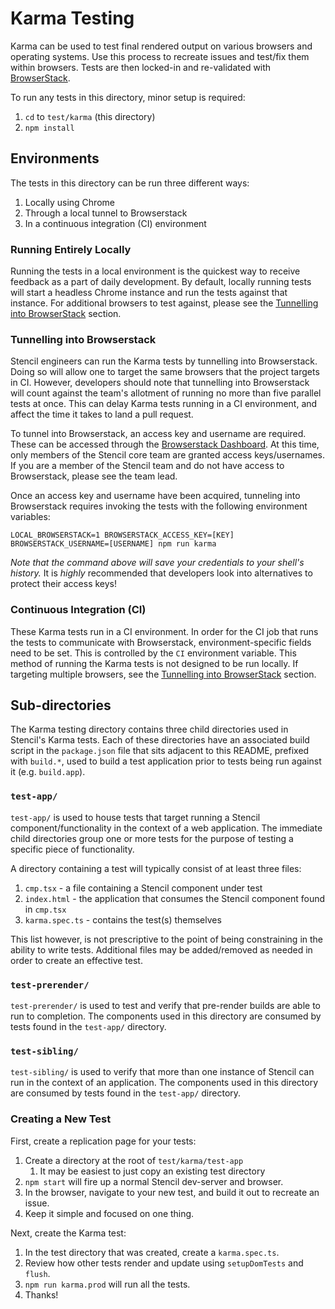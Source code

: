 # Karma Testing

Karma can be used to test final rendered output on various browsers and operating systems.
Use this process to recreate issues and test/fix them within browsers.
Tests are then locked-in and re-validated with [BrowserStack](https://www.browserstack.com/).

To run any tests in this directory, minor setup is required:
1. `cd` to `test/karma` (this directory)
2. `npm install`

## Environments

The tests in this directory can be run three different ways:
1. Locally using Chrome
2. Through a local tunnel to Browserstack
3. In a continuous integration (CI) environment

### Running Entirely Locally

Running the tests in a local environment is the quickest way to receive feedback as a part of daily development.
By default, locally running tests will start a headless Chrome instance and run the tests against that instance.
For additional browsers to test against, please see the [Tunnelling into BrowserStack](#tunnelling-into-browserstack) section.

### Tunnelling into Browserstack

Stencil engineers can run the Karma tests by tunnelling into Browserstack.
Doing so will allow one to target the same browsers that the project targets in CI.
However, developers should note that tunnelling into Browserstack will count against the team's allotment of running no
more than five parallel tests at once.
This can delay Karma tests running in a CI environment, and affect the time it takes to land a pull request.

To tunnel into Browserstack, an access key and username are required.
These can be accessed through the [Browserstack Dashboard](https://automate.browserstack.com/dashboard/v2).
At this time, only members of the Stencil core team are granted access keys/usernames.
If you are a member of the Stencil team and do not have access to Browserstack, please see the team lead.

Once an access key and username have been acquired, tunneling into Browserstack requires invoking the tests with the
following environment variables:
```
LOCAL_BROWSERSTACK=1 BROWSERSTACK_ACCESS_KEY=[KEY] BROWSERSTACK_USERNAME=[USERNAME] npm run karma
```

*Note that the command above will save your credentials to your shell's history.*
It is _highly_ recommended that developers look into alternatives to protect their access keys!

### Continuous Integration (CI)

These Karma tests run in a CI environment.
In order for the CI job that runs the tests to communicate with Browserstack, environment-specific fields need to be set.
This is controlled by the `CI` environment variable.
This method of running the Karma tests is not designed to be run locally.
If targeting multiple browsers, see the [Tunnelling into BrowserStack](#tunnelling-into-browserstack) section.

## Sub-directories

The Karma testing directory contains three child directories used in Stencil's Karma tests. Each of these directories
have an associated build script in the `package.json` file that sits adjacent to this README, prefixed with `build.*`,
used to build a test application prior to tests being run against it (e.g. `build.app`).

### `test-app/`

`test-app/` is used to house tests that target running a Stencil component/functionality in the context of a web 
application. The immediate child directories group one or more tests for the purpose of testing a specific piece of
functionality. 

A directory containing a test will typically consist of at least three files:
1. `cmp.tsx` - a file containing a Stencil component under test
2. `index.html` - the application that consumes the Stencil component found in `cmp.tsx`
3. `karma.spec.ts` - contains the test(s) themselves

This list however, is not prescriptive to the point of being constraining in the ability to write tests. Additional
files may be added/removed as needed in order to create an effective test.

### `test-prerender/`

`test-prerender/` is used to test and verify that pre-render builds are able to run to completion. The components used 
in this directory are consumed by tests found in the `test-app/` directory.

### `test-sibling/`

`test-sibling/` is used to verify that more than one instance of Stencil can run in the context of an application. The
components used in this directory are consumed by tests found in the `test-app/` directory.


### Creating a New Test

First, create a replication page for your tests:

1. Create a directory at the root of `test/karma/test-app` 
   1. It may be easiest to just copy an existing test directory
2. `npm start` will fire up a normal Stencil dev-server and browser.
3. In the browser, navigate to your new test, and build it out to recreate an issue.
4. Keep it simple and focused on one thing.

Next, create the Karma test:

1. In the test directory that was created, create a `karma.spec.ts`.
2. Review how other tests render and update using `setupDomTests` and `flush`.
3. `npm run karma.prod` will run all the tests.
4. Thanks!
